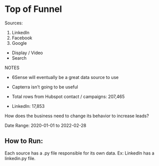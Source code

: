 # Top of Funnel

Sources:
1) LinkedIn
2) Facebook
3) Google
  - Display / Video
  - Search

NOTES
- 6Sense will eventually be a great data source to use
- Capterra isn't going to be useful

- Total rows from Hubspot contact / campaigns: 207,465
- LinkedIn: 17,853

How does the business need to change its behavior to increase leads?

Date Range:
2020-01-01 to 2022-02-28

## How to Run:
Each source has a .py file responsible for its own data.
  Ex: LinkedIn has a linkedin.py file.